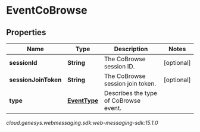 # EventCoBrowse


## Properties

| Name | Type | Description | Notes |
| ------------ | ------------- | ------------- | ------------- |
| **sessionId** | **String** | The CoBrowse session ID. |  [optional] |
| **sessionJoinToken** | **String** | The CoBrowse session join token. |  [optional] |
| **type** | [**EventType**](EventType) | Describes the type of CoBrowse event. |  |




_cloud.genesys.webmessaging.sdk:web-messaging-sdk:15.1.0_
